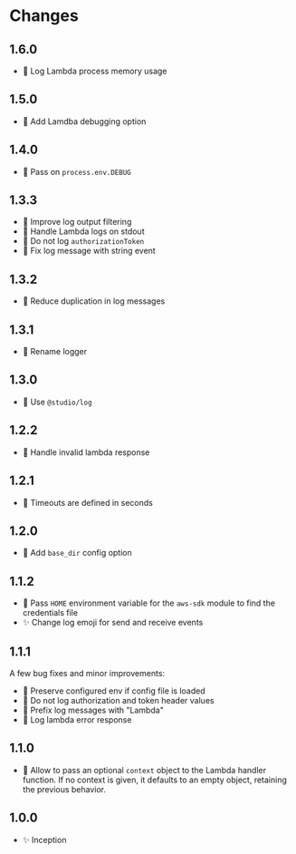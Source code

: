 # Changes

## 1.6.0

- 🔢  Log Lambda process memory usage

## 1.5.0

- 🍏  Add Lamdba debugging option

## 1.4.0

- 🍏  Pass on `process.env.DEBUG`

## 1.3.3

- 🍏  Improve log output filtering
- 🍏  Handle Lambda logs on stdout
- 🙈  Do not log `authorizationToken`
- 🐛  Fix log message with string event

## 1.3.2

- 🐛  Reduce duplication in log messages

## 1.3.1

- 🐛  Rename logger

## 1.3.0

- 🍏  Use `@studio/log`

## 1.2.2

- 🐛  Handle invalid lambda response

## 1.2.1

- 🐛  Timeouts are defined in seconds

## 1.2.0

- 🍏  Add `base_dir` config option

## 1.1.2

- 🍏  Pass `HOME` environment variable for the `aws-sdk` module to find the
  credentials file
- ✨  Change log emoji for send and receive events

## 1.1.1

A few bug fixes and minor improvements:

- 🐛  Preserve configured env if config file is loaded
- 🐛  Do not log authorization and token header values
- 🐛  Prefix log messages with "Lambda"
- 🐛  Log lambda error response

## 1.1.0

- 🍏  Allow to pass an optional `context` object to the Lambda handler
  function. If no context is given, it defaults to an empty object, retaining
  the previous behavior.

## 1.0.0

- ✨ Inception
